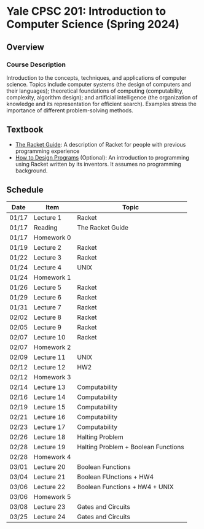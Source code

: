 # Yale CPSC 201: Introduction to Computer Science (Spring 2024)

## Overview

### Course Description
Introduction to the concepts, techniques, and applications of computer science. Topics include computer systems (the design of computers and their languages); theoretical foundations of computing (computability, complexity, algorithm design); and artificial intelligence (the organization of knowledge and its representation for efficient search). Examples stress the importance of different problem-solving methods.

## Textbook
- [The Racket Guide](http://docs.racket-lang.org/guide/): A description of Racket for people with previous programming experience
- [How to Design Programs](http://www.htdp.org/) (Optional): An introduction to programming using Racket written by its inventors. It assumes no programming background.

## Schedule

| Date  | Item       | Topic  |
|-------|------------|--------|
| 01/17 | Lecture 1  | Racket |
| 01/17 | Reading    | The Racket Guide |
| 01/17 | Homework 0 |        |~
| 01/19 | Lecture 2  | Racket |
| 01/22 | Lecture 3  | Racket |
| 01/24 | Lecture 4  | UNIX   |
| 01/24 | Homework 1 |        |
| 01/26 | Lecture 5  | Racket |
| 01/29 | Lecture 6  | Racket |
| 01/31 | Lecture 7  | Racket |
| 02/02 | Lecture 8  | Racket |
| 02/05 | Lecture 9  | Racket |
| 02/07 | Lecture 10 | Racket |
| 02/07 | Homework 2 |        |
| 02/09 | Lecture 11 | UNIX   |
| 02/12 | Lecture 12 | HW2    |
| 02/12 | Homework 3 |        |
| 02/14 | Lecture 13 | Computability |
| 02/16 | Lecture 14 | Computability |
| 02/19 | Lecture 15 | Computability |
| 02/21 | Lecture 16 | Computability |
| 02/23 | Lecture 17 | Computability |
| 02/26 | Lecture 18 | Halting Problem |
| 02/28 | Lecture 19 | Halting Problem + Boolean Functions |
| 02/28 | Homework 4 |        |
| 03/01 | Lecture 20 | Boolean Functions |
| 03/04 | Lecture 21 | Boolean FUnctions + HW4 |
| 03/06 | Lecture 22 | Boolean Functions + hW4 + UNIX |
| 03/06 | Homework 5 |        |
| 03/08 | Lecture 23 | Gates and Circuits |
| 03/25 | Lecture 24 | Gates and Circuits |